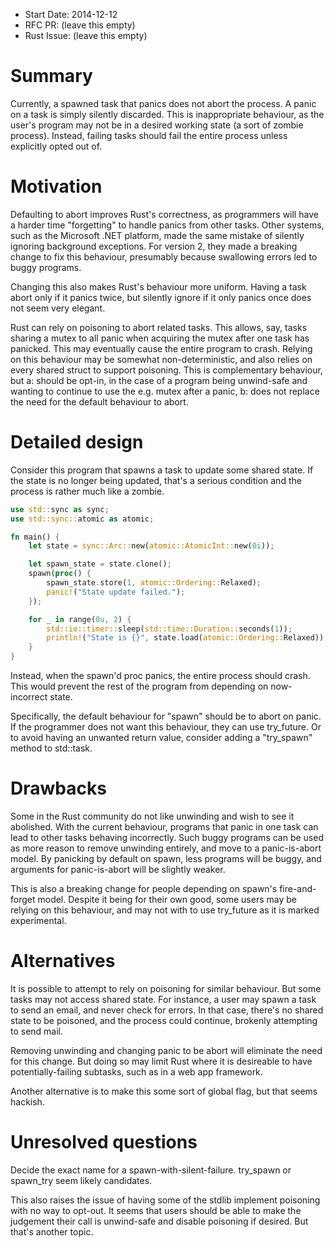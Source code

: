 - Start Date: 2014-12-12
- RFC PR: (leave this empty)
- Rust Issue: (leave this empty)

# Summary

Currently, a spawned task that panics does not abort the process. A panic on a task is simply silently discarded. This is inappropriate behaviour, as the user's program may not be in a desired working state (a sort of zombie process). Instead, failing tasks should fail the entire process unless explicitly opted out of.

# Motivation

Defaulting to abort improves Rust's correctness, as programmers will have a harder time "forgetting" to handle panics from other tasks. Other systems, such as the Microsoft .NET platform, made the same mistake of silently ignoring background exceptions. For version 2, they made a breaking change to fix this behaviour, presumably because swallowing errors led to buggy programs.

Changing this also makes Rust's behaviour more uniform. Having a task abort only if it panics twice, but silently ignore if it only panics once does not seem very elegant.

Rust can rely on poisoning to abort related tasks. This allows, say, tasks sharing a mutex to all panic when acquiring the mutex after one task has panicked. This may eventually cause the entire program to crash. Relying on this behaviour may be somewhat non-deterministic, and also relies on every shared struct to support poisoning. This is complementary behaviour, but a: should be opt-in, in the case of a program being unwind-safe and wanting to continue to use the e.g. mutex after a panic, b: does not replace the need for the default behaviour to abort.

# Detailed design

Consider this program that spawns a task to update some shared state. If the state is no longer being updated, that's a serious condition and the process is rather much like a zombie.

```rust
use std::sync as sync;
use std::sync::atomic as atomic;

fn main() { 
    let state = sync::Arc::new(atomic::AtomicInt::new(0i));

    let spawn_state = state.clone();
    spawn(proc() { 
        spawn_state.store(1, atomic::Ordering::Relaxed);
        panic!("State update failed.");
    });

    for _ in range(0u, 2) { 
        std::io::timer::sleep(std::time::Duration::seconds(1));
        println!("State is {}", state.load(atomic::Ordering::Relaxed));
    }
}
```

Instead, when the spawn'd proc panics, the entire process should crash. This would prevent the rest of the program from depending on now-incorrect state. 

Specifically, the default behaviour for "spawn" should be to abort on panic. If the programmer does not want this behaviour, they can use try_future. Or to avoid having an unwanted return value, consider adding a "try_spawn" method to std::task.

# Drawbacks

Some in the Rust community do not like unwinding and wish to see it abolished. With the current behaviour, programs that panic in one task can lead to other tasks behaving incorrectly. Such buggy programs can be used as more reason to remove unwinding entirely, and move to a panic-is-abort model. By panicking by default on spawn, less programs will be buggy, and arguments for panic-is-abort will be slightly weaker.

This is also a breaking change for people depending on spawn's fire-and-forget model. Despite it being for their own good, some users may be relying on this behaviour, and may not with to use try_future as it is marked experimental.

# Alternatives

It is possible to attempt to rely on poisoning for similar behaviour. But some tasks may not access shared state. For instance, a user may spawn a task to send an email, and never check for errors. In that case, there's no shared state to be poisoned, and the process could continue, brokenly attempting to send mail.

Removing unwinding and changing panic to be abort will eliminate the need for this change. But doing so may limit Rust where it is desireable to have potentially-failing subtasks, such as in a web app framework.

Another alternative is to make this some sort of global flag, but that seems hackish.

# Unresolved questions

Decide the exact name for a spawn-with-silent-failure. try_spawn or spawn_try seem likely candidates. 

This also raises the issue of having some of the stdlib implement poisoning with no way to opt-out. It seems that users should be able to make the judgement their call is unwind-safe and disable poisoning if desired. But that's another topic.
